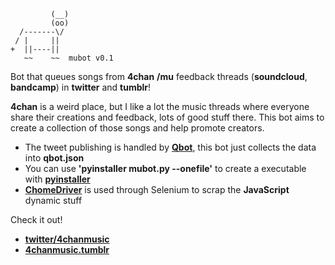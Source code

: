 ```
         (__)
         (oo)
  /-------\/
 / |     ||
+  ||----||
   ~~    ~~  mubot v0.1
```

Bot that queues songs from **4chan** **/mu** feedback threads (**soundcloud**, **bandcamp**) in **twitter** and **tumblr**!

**4chan** is a weird place, but I like a lot the music threads where everyone share their creations and feedback, lots of good stuff there. This bot aims to create a collection of those songs and help promote creators.

* The tweet publishing is handled by **[Qbot](https://github.com/alvivar/qbot)**, this bot just collects the data into **qbot.json**
* You can use **'pyinstaller mubot.py --onefile'** to create a executable with **[pyinstaller](https://www.pyinstaller.org/)**
* **[ChomeDriver](https://sites.google.com/a/chromium.org/chromedriver/)** is used through Selenium to scrap the **JavaScript** dynamic stuff

Check it out!

* **[twitter/4chanmusic](https://twitter.com/4chanmusic)**
* **[4chanmusic.tumblr](https://twitter.com/4chanmusic)**
